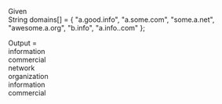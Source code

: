 Given <br>
String domains[] = { "a.good.info", "a.some.com", "some.a.net", "awesome.a.org", "b.info", "a.info..com" }; <br>

Output = <br>
information <br>
commercial <br>
network <br>
organization <br>
information <br>
commercial <br>
